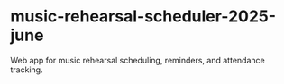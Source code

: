 # music-rehearsal-scheduler-2025-june
Web app for music rehearsal scheduling, reminders, and attendance tracking.
